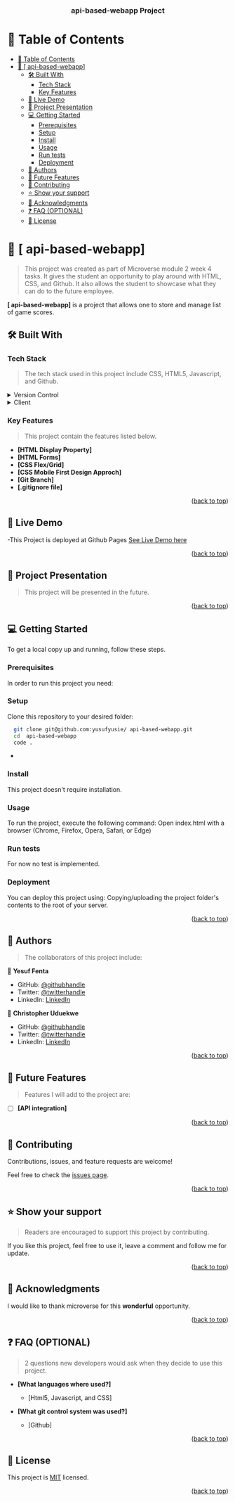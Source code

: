 <a name="readme-top"></a>
<div align="center">
  <h3><b> api-based-webapp Project</b></h3>
</div>

<!-- TABLE OF CONTENTS -->

# 📗 Table of Contents

- [📗 Table of Contents](#-table-of-contents)
- [📖 \[ api-based-webapp\] ](#--api-based-webapp-)
  - [🛠 Built With ](#-built-with-)
    - [Tech Stack ](#tech-stack-)
    - [Key Features ](#key-features-)
  - [🚀 Live Demo ](#-live-demo-)
  - [🚀 Project Presentation ](#-project-presentation-)
  - [💻 Getting Started ](#-getting-started-)
    - [Prerequisites](#prerequisites)
    - [Setup](#setup)
    - [Install](#install)
    - [Usage](#usage)
    - [Run tests](#run-tests)
    - [Deployment](#deployment)
  - [👥 Authors ](#-authors-)
  - [🔭 Future Features ](#-future-features-)
  - [🤝 Contributing ](#-contributing-)
  - [⭐️ Show your support ](#️-show-your-support-)
  - [🙏 Acknowledgments ](#-acknowledgments-)
  - [❓ FAQ (OPTIONAL) ](#-faq-optional-)
  - [📝 License ](#-license-)

<!-- PROJECT DESCRIPTION -->

# 📖 [ api-based-webapp] <a name="about-project"></a>

> This project was created as part of Microverse module 2 week 4 tasks.
It gives the student an opportunity to play around with HTML, CSS, and Github.
It also allows the student to showcase what they can do to the future employee.

**[ api-based-webapp]** is a project that allows one to store and manage list of game scores.

## 🛠 Built With <a name="built-with"></a>

### Tech Stack <a name="tech-stack"></a>

> The tech stack used in this project include CSS, HTML5, Javascript, and Github.

<details>
  <summary>Version Control</summary>
  <ul>
    <li><a href="https://github.com/">GitHub</a></li>
  </ul>
</details>

<details>
  <summary>Client</summary>
  <ul>
    <li><a href="https://www.w3.org/Style/CSS/Overview.en.html">CSS</a></li>
    <li><a href="https://html.com/">HTML</a></li>
    <li><a href="https://js.org/">Javascript</a></li>
  </ul>
</details>

<!-- Features -->

### Key Features <a name="key-features"></a>

> This project contain the features listed below.

- **[HTML Display Property]**
- **[HTML Forms]**
- **[CSS Flex/Grid]**
- **[CSS Mobile First Design Approch]**
- **[Git Branch]**
- **[.gitignore file]**

<p align="right">(<a href="#readme-top">back to top</a>)</p>

<!-- LIVE DEMO -->

## 🚀 Live Demo <a name="live-demo"></a>

-This Project is deployed at Github Pages [See Live Demo here](https://yusufyusie.github.io/API-based-webapp/dist/)
<!-- - [Live Demo Link](https://google.com) -->

<p align="right">(<a href="#readme-top">back to top</a>)</p>

<!-- Project Presentation -->

## 🚀 Project Presentation <a name="project-presentation"></a>

> This project will be presented in the future.

<p align="right">(<a href="#readme-top">back to top</a>)</p>

<!-- GETTING STARTED -->

## 💻 Getting Started <a name="getting-started"></a>

To get a local copy up and running, follow these steps.

### Prerequisites

In order to run this project you need:


### Setup

Clone this repository to your desired folder:

```sh
  git clone git@github.com:yusufyusie/ api-based-webapp.git
  cd  api-based-webapp
  code .
```
-

### Install

This project doesn't require installation. 


### Usage

To run the project, execute the following command:
Open index.html with a browser (Chrome, Firefox, Opera, Safari, or Edge)


### Run tests

For now no test is implemented.

### Deployment

You can deploy this project using:
Copying/uploading the project folder's contents to the root of 
your server.

<p align="right">(<a href="#readme-top">back to top</a>)</p>

<!-- AUTHORS -->

## 👥 Authors <a name="authors"></a>

> The collaborators of this project include:

👤 **Yesuf Fenta**

- GitHub: [@githubhandle](https://github.com/yusufyusie)
- Twitter: [@twitterhandle](https://twitter.com/yusufyusiee)
- LinkedIn: [LinkedIn](https://linkedin.com/in/yusufyusie)

👤 **Christopher Uduekwe**

- GitHub: [@githubhandle](https://github.com/chudisoft)
- Twitter: [@twitterhandle](https://twitter.com/chrisuduekwe)
- LinkedIn: [LinkedIn](https://linkedin.com/in/christopher-uduekwe)

<p align="right">(<a href="#readme-top">back to top</a>)</p>

<!-- FUTURE FEATURES -->

## 🔭 Future Features <a name="future-features"></a>

> Features I will add to the project are:

- [ ] **[API integration]**

<p align="right">(<a href="#readme-top">back to top</a>)</p>

<!-- CONTRIBUTING -->

## 🤝 Contributing <a name="contributing"></a>

Contributions, issues, and feature requests are welcome!

Feel free to check the [issues page](../../issues/).

<p align="right">(<a href="#readme-top">back to top</a>)</p>

<!-- SUPPORT -->

## ⭐️ Show your support <a name="support"></a>

> Readers are encouraged to support this project by contributing.

If you like this project, feel free to use it, leave a comment and
follow me for update.

<p align="right">(<a href="#readme-top">back to top</a>)</p>

<!-- ACKNOWLEDGEMENTS -->

## 🙏 Acknowledgments <a name="acknowledgements"></a>

I would like to thank microverse for this __wonderful__ opportunity.

<p align="right">(<a href="#readme-top">back to top</a>)</p>

<!-- FAQ (optional) -->

## ❓ FAQ (OPTIONAL) <a name="faq"></a>

> 2 questions new developers would ask when they decide to use this project.

- **[What languages where used?]**

  - [Html5, Javascript, and CSS]

- **[What git control system was used?]**

  - [Github]

<p align="right">(<a href="#readme-top">back to top</a>)</p>

<!-- LICENSE -->

## 📝 License <a name="license"></a>

This project is [MIT](./MIT.md) licensed.

<p align="right">(<a href="#readme-top">back to top</a>)</p>
